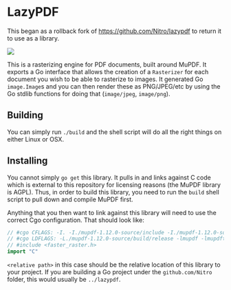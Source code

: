 LazyPDF
=======

This began as a rollback fork of https://github.com/Nitro/lazypdf to return it
to use as a library.

[![](https://travis-ci.org/Nitro/lazypdf.svg?branch=master)](https://travis-ci.org/Nitro/lazypdf)

This is a rasterizing engine for PDF documents, built around MuPDF. It exports
a Go interface that allows the creation of a `Rasterizer` for each document you
wish to be able to rasterize to images.  It generated Go `image.Image`s and you
can then render these as PNG/JPEG/etc by using the Go stdlib functions for
doing that (`image/jpeg`, `image/png`).

Building
--------

You can simply run `./build` and the shell script will do all the right things
on either Linux or OSX.

Installing
----------

You cannot simply `go get` this library. It pulls in and links against C code
which is external to this repository for licensing reasons (the MuPDF library
is AGPL). Thus, in order to build this library, you need to run the `build`
shell script to pull down and compile MuPDF first.

Anything that you then want to link against this library will need to use the
correct Cgo configuration.  That should look like:

```go
// #cgo CFLAGS: -I. -I./mupdf-1.12.0-source/include -I./mupdf-1.12.0-source/include/mupdf -I./mupdf-1.12.0-source/thirdparty/openjpeg -I./mupdf-1.12.0-source/thirdparty/jbig2dec -I./mupdf-1.12.0-source/thirdparty/zlib -I./mupdf-1.12.0-source/thirdparty/jpeg -I./mupdf-1.12.0-source/thirdparty/freetype -g
// #cgo LDFLAGS: -L./mupdf-1.12.0-source/build/release -lmupdf -lmupdfthird -lm -ljbig2dec -lz -lfreetype -ljpeg -lcrypto -lpthread
// #include <faster_raster.h>
import "C"
```

`<relative path>` in this case should be the relative location of this library
to your project. If you are building a Go project under the `github.com/Nitro`
folder, this would usually be `../lazypdf`.
